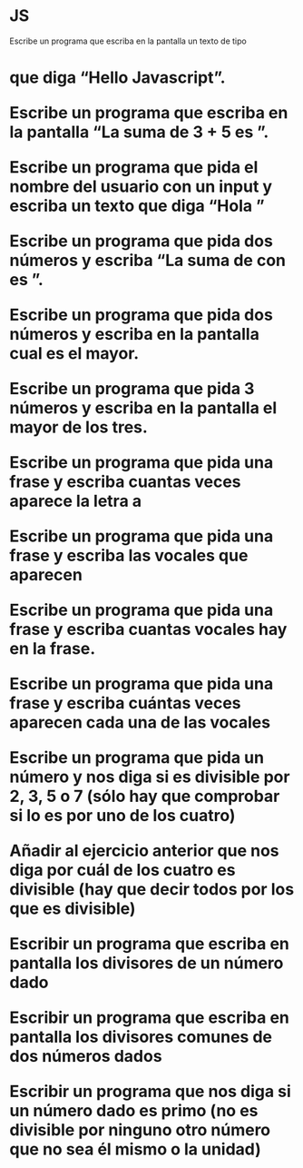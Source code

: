 # JS
Escribe un programa que escriba en la pantalla un texto de tipo <h1> que diga “Hello Javascript”.

Escribe un programa que escriba en la pantalla “La suma de 3 + 5 es <resultado>”.

Escribe un programa que pida el nombre del usuario con un input y escriba un texto que diga “Hola <nombre-de-usuario>”

Escribe un programa que pida dos números y escriba “La suma de <numero-uno> con <numero-dos> es <resultado>”.

Escribe un programa que pida dos números y escriba en la pantalla cual es el mayor.

Escribe un programa que pida 3 números y escriba en la pantalla el mayor de los tres.

Escribe un programa que pida una frase y escriba cuantas veces aparece la letra a

Escribe un programa que pida una frase y escriba las vocales que aparecen

Escribe un programa que pida una frase y escriba cuantas vocales hay en la frase.

Escribe un programa que pida una frase y escriba cuántas veces aparecen cada una de las vocales

Escribe un programa que pida un número y nos diga si es divisible por 2, 3, 5 o 7 (sólo hay que comprobar si lo es por uno de los cuatro)

Añadir al ejercicio anterior que nos diga por cuál de los cuatro es divisible (hay que decir todos por los que es divisible)

Escribir un programa que escriba en pantalla los divisores de un número dado

Escribir un programa que escriba en pantalla los divisores comunes de dos números dados

Escribir un programa que nos diga si un número dado es primo (no es divisible por ninguno otro número que no sea él mismo o la unidad)
